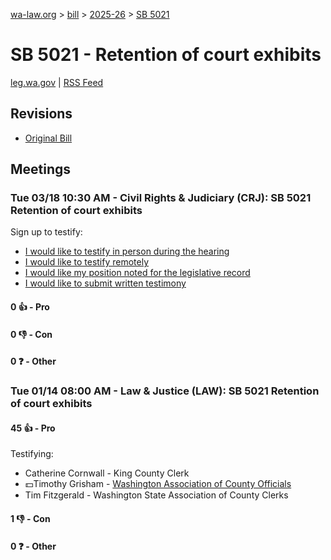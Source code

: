 [wa-law.org](/) > [bill](/bill/) > [2025-26](/bill/2025-26/) > [SB 5021](/bill/2025-26/sb/5021/)

# SB 5021 - Retention of court exhibits
[leg.wa.gov](https://app.leg.wa.gov/billsummary?BillNumber=5021&Year=2025&Initiative=false) | [RSS Feed](./rss.xml)

## Revisions
* [Original Bill](1/)

## Meetings
### Tue 03/18 10:30 AM - Civil Rights & Judiciary (CRJ): SB 5021 Retention of court exhibits
Sign up to testify:
* [I would like to testify in person during the hearing](https://app.leg.wa.gov/csi/Testifier/Add?chamber=House&mId=33045&aId=165594&caId=26456&tId=1)
* [I would like to testify remotely](https://app.leg.wa.gov/csi/Testifier/Add?chamber=House&mId=33045&aId=165594&caId=26456&tId=2)
* [I would like my position noted for the legislative record](https://app.leg.wa.gov/csi/Testifier/Add?chamber=House&mId=33045&aId=165594&caId=26456&tId=3)
* [I would like to submit written testimony](https://app.leg.wa.gov/csi/Testifier/Add?chamber=House&mId=33045&aId=165594&caId=26456&tId=4)

#### 0 👍 - Pro

#### 0 👎 - Con

#### 0 ❓ - Other

### Tue 01/14 08:00 AM - Law & Justice (LAW): SB 5021 Retention of court exhibits
#### 45 👍 - Pro
Testifying:
* Catherine Cornwall - King County Clerk
* 💵Timothy Grisham - [Washington Association of County Officials](/org/washington_association_of_county_officials/)
* Tim Fitzgerald - Washington State Association of County Clerks

#### 1 👎 - Con

#### 0 ❓ - Other
